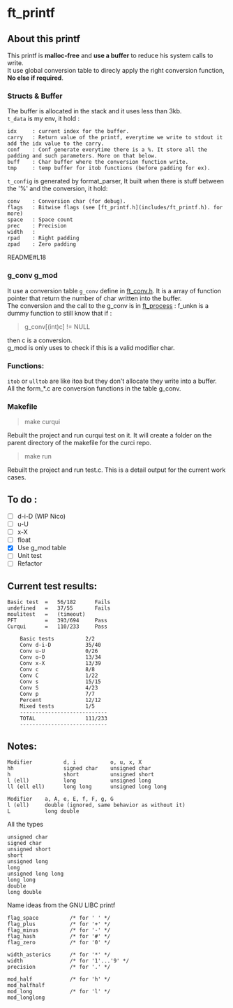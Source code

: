 # ft_printf

## About this printf
This printf is **malloc-free** and **use a buffer** to reduce his system calls to write.   
It use global conversion table to direcly apply the right conversion function, **No else if required**.

### Structs & Buffer
The buffer is allocated in the stack and it uses less than 3kb.   
```t_data``` is my env, it hold :
```
idx     : current index for the buffer.
carry   : Return value of the printf, everytime we write to stdout it add the idx value to the carry.
conf    : Conf generate everytime there is a %. It store all the padding and such parameters. More on that below.
buff    : Char buffer where the conversion function write.
tmp     : temp buffer for itob functions (before padding for ex).
```
```t_config``` is generated by format_parser,
It built when there is stuff between the '%' and the conversion, it hold:
```
conv    : Conversion char (for debug).
flags   : Bitwise flags (see [ft_printf.h](includes/ft_printf.h). for more)
space   : Space count
prec    : Precision
width   :
rpad    : Right padding
zpad    : Zero padding
```
README#L18
### g_conv g_mod
It use a conversion table ```g_conv``` define in [ft_conv.h](includes/ft_conv.h).
It is a array of function pointer that return the number of char written into the buffer.   
The conversion and the call to the g_conv is in [ft_process](srcs/ft_printf.c) :
f_unkn is a dummy function to still know that if :
> g_conv[(int)c] != NULL

then c is a conversion.    
g_mod is only uses to check if this is a valid modifier char.

### Functions:
```itob``` or ```ulltob``` are like itoa but they don't allocate they write into a buffer.    
All the form_*.c are conversion functions in the table g_conv.
### Makefile
> make curqui

Rebuilt the project and run curqui test on it.
It will create a folder on the parent directory of the makefile for the curci repo.
> make run

Rebuilt the project and run test.c.
This is a detail output for the current work cases.


## To do :
- [ ] d-i-D (WIP Nico)
- [ ] u-U
- [ ] x-X
- [ ] float
- [x] Use g_mod table
- [ ] Unit test
- [ ] Refactor

## Current test results:
```
Basic test	=	56/182		Fails
undefined	=	37/55		Fails
moulitest	=	(timeout)
PFT			=	393/694		Pass
Curqui		=	110/233		Pass
```
```
	Basic tests          2/2
	Conv d-i-D           35/40
	Conv u-U             0/26
	Conv o-O             13/34
	Conv x-X             13/39
	Conv c               8/8
	Conv C               1/22
	Conv s               15/15
	Conv S               4/23
	Conv p               7/7
	Percent              12/12
	Mixed tests          1/5
	----------------------------
	TOTAL                111/233
	----------------------------
```
## Notes:
```
Modifier          d, i           o, u, x, X
hh                signed char    unsigned char
h                 short          unsigned short
l (ell)           long           unsigned long
ll (ell ell)      long long      unsigned long long

Modifier    a, A, e, E, f, F, g, G
l (ell)     double (ignored, same behavior as without it)
L           long double
```
All the types
```
unsigned char
signed char
unsigned short
short
unsigned long
long
unsigned long long
long long
double
long double
```
Name ideas from the GNU LIBC printf
```
flag_space			/* for ' ' */
flag_plus			/* for '+' */
flag_minus			/* for '-' */
flag_hash			/* for '#' */
flag_zero			/* for '0' */

width_asterics		/* for '*' */
width				/* for '1'...'9' */
precision			/* for '.' */

mod_half			/* for 'h' */
mod_halfhalf
mod_long			/* for 'l' */
mod_longlong
```